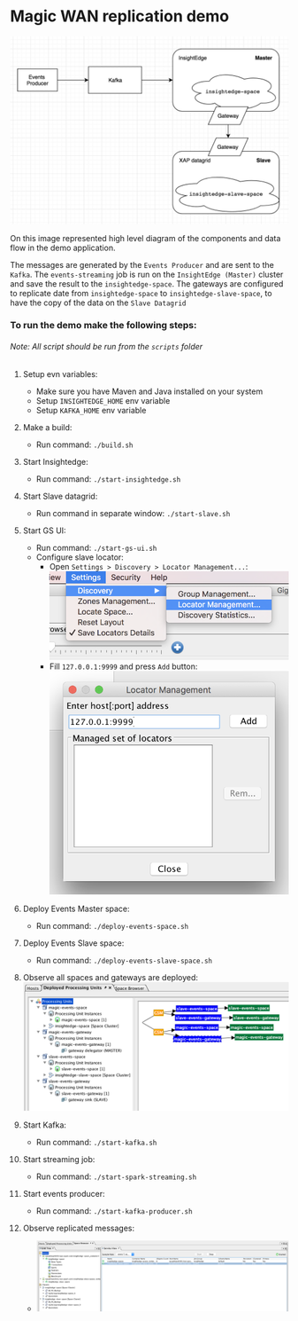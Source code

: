 # Magic WAN replication demo

![](images/diagram.png)

On this image represented high level diagram of the components and data flow in the demo application.
 
The messages are generated by the `Events Producer` and are sent to the `Kafka`.
The `events-streaming` job is run on the `InsightEdge (Master)` cluster and save the result to the `insightedge-space`.
The gateways are configured to replicate date from `insightedge-space` to `insightedge-slave-space`, to have the copy of the data on the `Slave Datagrid`

### To run the demo make the following steps:

###### Note: All script should be run from the `scripts` folder

 1. Setup evn variables: 
    - Make sure you have Maven and Java installed on your system
    - Setup `INSIGHTEDGE_HOME` env variable
    - Setup `KAFKA_HOME` env variable
 
 1. Make a build: 
    - Run command: `./build.sh`
 
 1. Start Insightedge: 
    - Run command: `./start-insightedge.sh`
    
 1. Start Slave datagrid:
    - Run command in separate window: `./start-slave.sh`
    
 1. Start GS UI:
    - Run command: `./start-gs-ui.sh`
    - Configure slave locator:
        - Open `Settings > Discovery > Locator Management...`:
        ![](images/configure_locator_step_1.png)
        - Fill `127.0.0.1:9999` and press `Add` button:
        ![](images/configure_locator_step_2.png)
    
 1. Deploy Events Master space:
    - Run command: `./deploy-events-space.sh`
    
 1. Deploy Events Slave space:
    - Run command: `./deploy-events-slave-space.sh`
    
 1. Observe all spaces and gateways are deployed:
    ![](images/deployed_spaces_and_gateways.png)
 
 1. Start Kafka:
    - Run command: `./start-kafka.sh`
 
 1. Start streaming job:
    - Run command: `./start-spark-streaming.sh`
 
 1. Start events producer:
    - Run command: `./start-kafka-producer.sh`
    
 1. Observe replicated messages:
    - ![](images/replicated_messages.png)
    

